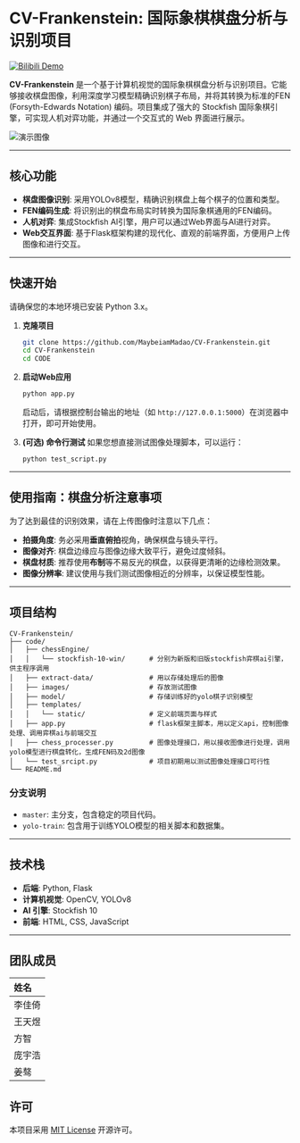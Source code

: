 # CV-Frankenstein: 国际象棋棋盘分析与识别项目

[![Bilibili Demo](https://img.shields.io/badge/Bilibili-%E6%BC%94%E7%A4%BA%E8%A7%86%E9%A2%91-blue)](https://b23.tv/KJn9lnI)

**CV-Frankenstein** 是一个基于计算机视觉的国际象棋棋盘分析与识别项目。它能够接收棋盘图像，利用深度学习模型精确识别棋子布局，并将其转换为标准的FEN (Forsyth-Edwards Notation) 编码。项目集成了强大的 Stockfish 国际象棋引擎，可实现人机对弈功能，并通过一个交互式的 Web 界面进行展示。

![演示图像](https://github.com/user-attachments/assets/28e579a6-39fe-4f9c-9733-b6b85897d088)

---

## 核心功能

*   **棋盘图像识别**: 采用YOLOv8模型，精确识别棋盘上每个棋子的位置和类型。
*   **FEN编码生成**: 将识别出的棋盘布局实时转换为国际象棋通用的FEN编码。
*   **人机对弈**: 集成Stockfish AI引擎，用户可以通过Web界面与AI进行对弈。
*   **Web交互界面**: 基于Flask框架构建的现代化、直观的前端界面，方便用户上传图像和进行交互。

---

## 快速开始

请确保您的本地环境已安装 Python 3.x。

1.  **克隆项目**
    ```bash
    git clone https://github.com/MaybeiamMadao/CV-Frankenstein.git
    cd CV-Frankenstein
    cd CODE
    ```

2.  **启动Web应用**
    ```bash
    python app.py
    ```
    启动后，请根据控制台输出的地址（如 `http://127.0.0.1:5000`）在浏览器中打开，即可开始使用。

3.  **(可选) 命令行测试**
    如果您想直接测试图像处理脚本，可以运行：
    ```bash
    python test_script.py
    ```

---

## 使用指南：棋盘分析注意事项

为了达到最佳的识别效果，请在上传图像时注意以下几点：

*   **拍摄角度**: 务必采用**垂直俯拍**视角，确保棋盘与镜头平行。
*   **图像对齐**: 棋盘边缘应与图像边缘大致平行，避免过度倾斜。
*   **棋盘材质**: 推荐使用**布制**等不易反光的棋盘，以获得更清晰的边缘检测效果。
*   **图像分辨率**: 建议使用与我们测试图像相近的分辨率，以保证模型性能。

---

## 项目结构

```
CV-Frankenstein/
├── code/
│   ├── chessEngine/
│   │   └── stockfish-10-win/      # 分别为新版和旧版stockfish弈棋ai引擎，供主程序调用
│   ├── extract-data/              # 用以存储处理后的图像
│   ├── images/                    # 存放测试图像
│   ├── model/                     # 存储训练好的yolo棋子识别模型
│   ├── templates/
│   │   └── static/                # 定义前端页面与样式
│   ├── app.py                     # flask框架主脚本，用以定义api，控制图像处理、调用弈棋ai与前端交互
│   ├── chess_processer.py         # 图像处理接口，用以接收图像进行处理，调用yolo模型进行棋盘转化，生成FEN码及2d图像
│   └── test_srcipt.py             # 项目初期用以测试图像处理接口可行性
└── README.md
```

### 分支说明
*   `master`: 主分支，包含稳定的项目代码。
*   `yolo-train`: 包含用于训练YOLO模型的相关脚本和数据集。

---

## 技术栈

*   **后端**: Python, Flask
*   **计算机视觉**: OpenCV, YOLOv8
*   **AI 引擎**: Stockfish 10
*   **前端**: HTML, CSS, JavaScript

---

## 团队成员

| 姓名   |  
| :----- |  
| 李佳倚 |   
| 王天煜 |   
| 方智   |    
| 庞宇浩 |    
| 姜骜   |   

## 许可

本项目采用 [MIT License](https://opensource.org/licenses/MIT) 开源许可。
